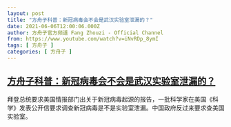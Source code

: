 ```yaml
---
layout: post
title: "方舟子科普：新冠病毒会不会是武汉实验室泄漏的？"
date: 2021-06-06T12:00:06.000Z
author: 方舟子官方频道 Fang Zhouzi - Official Channel
from: https://www.youtube.com/watch?v=iNvRDp_8ymI
tags: [ 方舟子 ]
categories: [ 方舟子 ]
---
```

<!--1622980806000-->
[方舟子科普：新冠病毒会不会是武汉实验室泄漏的？](https://www.youtube.com/watch?v=iNvRDp_8ymI)
------

<div>
拜登总统要求美国情报部门出关于新冠病毒起源的报告，一批科学家在美国《科学》发表公开信要求调查新冠病毒是不是实验室泄漏。中国政府反过来要求查美国实验室。
</div>
